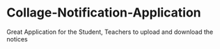# Collage-Notification-Application
Great Application for the Student, Teachers to upload and download the notices

